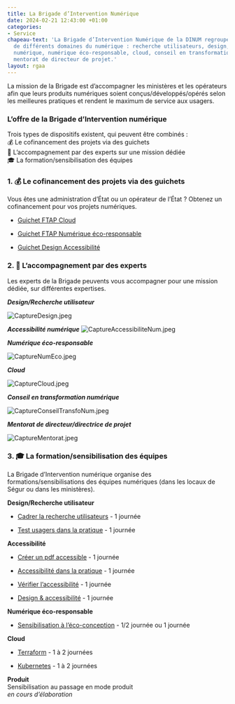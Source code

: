 ```yaml
---
title: La Brigade d’Intervention Numérique
date: 2024-02-21 12:43:00 +01:00
categories:
- Service
chapeau-text: 'La Brigade d’Intervention Numérique de la DINUM regroupe des experts
  de différents domaines du numérique : recherche utilisateurs, design, accessibilité
  numérique, numérique éco-responsable, cloud, conseil en transformation numérique,
  mentorat de directeur de projet.'
layout: rgaa
---
```


La mission de la Brigade est d’accompagner les ministères et les opérateurs afin que leurs produits numériques soient conçus/développés/opérés selon les meilleures pratiques et rendent le maximum de service aux usagers.

### L’offre de la Brigade d’Intervention numérique

Trois types de dispositifs existent, qui peuvent être combinés :
<br>💰 Le cofinancement des projets via des guichets
<br>🏅 L’accompagnement par des experts sur une mission dédiée
<br>🎓 La formation/sensibilisation des équipes

### 1. 💰 Le cofinancement des projets via des guichets

Vous êtes une administration d’État ou un opérateur de l’État ? Obtenez un cofinancement pour vos projets numériques.

* [Guichet FTAP Cloud](https://www.numerique.gouv.fr/services/guichet-financement-ftap-adoption-du-cloud-computing/)

* [Guichet FTAP Numérique éco-responsable](https://www.numerique.gouv.fr/services/guichet-financement-ftap-numerique-ecoresponsable/)

* [Guichet Design Accessibilité](https://www.numerique.gouv.fr/services/guichet-financement-ftap-design-et-accessibilite/)

### 2. 🏅 L’accompagnement par des experts
Les experts de la Brigade peuvents vous accompagner pour une mission dédiée, sur différentes expertises.

***Design/Recherche utilisateur***

![CaptureDesign.jpeg](/uploads/CaptureDesign.jpeg)

***Accessibilité numérique***
![CaptureAccessibiliteNum.jpeg](/uploads/CaptureAccessibiliteNum.jpeg)

***Numérique éco-responsable***

![CaptureNumEco.jpeg](/uploads/CaptureNumEco.jpeg)

***Cloud***

![CaptureCloud.jpeg](/uploads/CaptureCloud.jpeg)

***Conseil en transformation numérique***

![CaptureConseilTransfoNum.jpeg](/uploads/CaptureConseilTransfoNum.jpeg)

***Mentorat de directeur/directrice de projet***

![CaptureMentorat.jpeg](/uploads/CaptureMentorat.jpeg)

### 3. 🎓 La formation/sensibilisation des équipes
La Brigade d’Intervention numérique organise des formations/sensibilisations des équipes numériques (dans les locaux de Ségur ou dans les ministères).

**Design/Recherche utilisateur**

* [Cadrer la recherche utilisateurs](https://design.numerique.gouv.fr/formations/recherche-utilisateur/atelier-cadrer-recherche-utilisateur/) - 1 journée

* [Test usagers dans la pratique](https://design.numerique.gouv.fr/formations/recherche-utilisateur/atelier-test-usager/) - 1 journée

**Accessibilité**
* [Créer un pdf accessible](https://design.numerique.gouv.fr/formations/accessibilite/atelier-pdf-accessible/) - 1 journée

* [Accessibilité dans la pratique](https://design.numerique.gouv.fr/formations/accessibilite/atelier-accessibilite-pratique/) - 1 journée

* [Vérifier l’accessibilité](https://design.numerique.gouv.fr/formations/accessibilite/atelier-coder-accessible/) - 1 journée

* [Design & accessibilité](https://design.numerique.gouv.fr/formations/accessibilite/atelier-accessibilite-designer/) - 1 journée

**Numérique éco-responsable**
* [Sensibilisation à l’éco-conception](https://design.numerique.gouv.fr/formations/ecoconception/) - 1/2 journée ou 1 journée

**Cloud**
* [Terraform](mailto:infonuage.dinum@modernisation.gouv.fr) - 1 à 2 journées

* [Kubernetes](mailto:infonuage.dinum@modernisation.gouv.fr) - 1 à 2 journées

**Produit**
<br>Sensibilisation au passage en mode produit 
<br>*en cours d’élaboration*	
